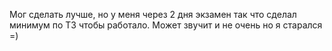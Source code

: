 Мог сделать лучше, но у меня через 2 дня экзамен так что сделал минимум по ТЗ чтобы работало. Может звучит и не очень но я старался =)
